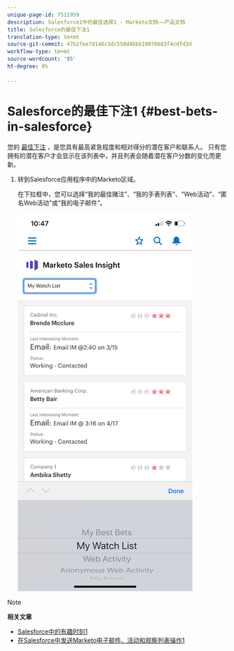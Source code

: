 ```yaml
---
unique-page-id: 7511959
description: Salesforce1中的最佳选择1 - Marketo文档——产品文档
title: Salesforce的最佳下注1
translation-type: tm+mt
source-git-commit: 47b2fee7d146c3dc558d4bbb10070683f4cdfd3d
workflow-type: tm+mt
source-wordcount: '95'
ht-degree: 0%

---
```



# Salesforce的最佳下注1 {#best-bets-in-salesforce}

您的 [最佳下注](../../../../product-docs/marketo-sales-insight/msi-for-salesforce/features/stars-and-flames/priority-urgency-relative-score-and-best-bets.md) ，是您具有最高紧急程度和相对得分的潜在客户和联系人。 只有您拥有的潜在客户才会显示在该列表中，并且列表会随着潜在客户分数的变化而更新。

1. 转到Salesforce应用程序中的Marketo区域。

   在下拉框中，您可以选择“我的最佳赌注”、“我的手表列表”、“Web活动”、“匿名Web活动”或“我的电子邮件”。

   ![](assets/one-2.png)

>[!NOTE]
>
>**相关文章**
>
>* [Salesforce中的有趣时刻1](interesting-moments-in-salesforce1.md)
>* [在Salesforce中发送Marketo电子邮件、活动和观察列表操作1](send-marketo-email-and-campaign-and-watchlist-actions-in-salesforce1.md)

>



